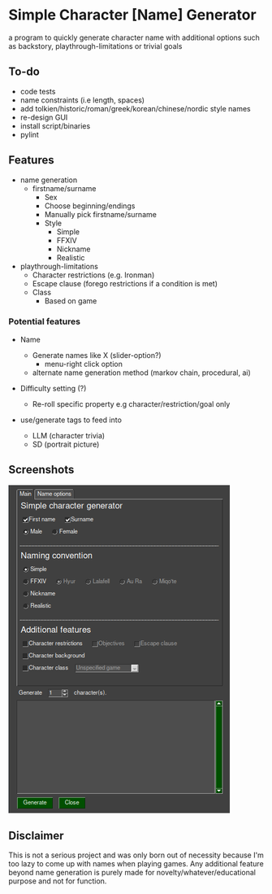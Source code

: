 # Simple Character \[Name\] Generator

a program to quickly generate character name with additional options such as backstory, playthrough-limitations or trivial goals

## To-do

- code tests
- name constraints (i.e length, spaces)
- add tolkien/historic/roman/greek/korean/chinese/nordic style names
- re-design GUI
- install script/binaries
- pylint

## Features

- name generation
  - firstname/surname
    - Sex
    - Choose beginning/endings
    - Manually pick firstname/surname
    - Style
      - Simple
      - FFXIV
      - Nickname
      - Realistic
- playthrough-limitations
  - Character restrictions (e.g. Ironman)
  - Escape clause (forego restrictions if a condition is met)
  - Class
    - Based on game

### Potential features

- Name
    - Generate names like X (slider-option?)
      - menu-right click option
    - alternate name generation method (markov chain,  procedural, ai)
- Difficulty setting (?)
    - Re-roll specific property e.g character/restriction/goal only

- use/generate tags to feed into 
  - LLM (character trivia)
  - SD (portrait picture)

## Screenshots

![picture](https://github.com/haaln/char-gen/blob/master/screenshot/screenshot.png?raw=true)

## Disclaimer

This is not a serious project and was only born out of necessity because I'm too lazy to come up with names when playing games. Any additional feature beyond name generation is purely made for novelty/whatever/educational purpose and not for function.
